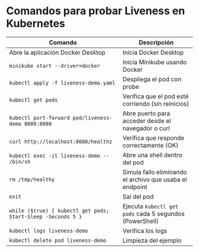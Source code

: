 # Comandos para probar Liveness en Kubernetes

| Comando                                                               | Descripción                                                      |
|-----------------------------------------------------------------------|------------------------------------------------------------------|
| Abre la aplicación Docker Desktop                                     | Inicia Docker Desktop                                            |
| `minikube start --driver=docker`                                      | Inicia Minikube usando Docker                                    |
| `kubectl apply -f liveness-demo.yaml`                                 | Despliega el pod con probe                                       |
| `kubectl get pods`                                                    | Verifica que el pod esté corriendo (sin reinicios)               |
| `kubectl port-forward pod/liveness-demo 8080:8080`                    | Abre puerto para acceder desde el navegador o curl               |
| `curl http://localhost:8080/healthz`                                  | Verifica que responde correctamente (OK)                         |
| `kubectl exec -it liveness-demo -- /bin/sh`                          | Abre una shell dentro del pod                                    |
| `rm /tmp/healthy`                                                     | Simula fallo eliminando el archivo que usaba el endpoint         |
| `exit`                                                                | Sal del pod                                                      |
| `while ($true) { kubectl get pods; Start-Sleep -Seconds 5 }`          | Ejecuta `kubectl get pods` cada 5 segundos (PowerShell)          |
| `kubectl logs liveness-demo`                                          | Verifica los logs                                                |
| `kubectl delete pod liveness-demo`                                    | Limpieza del ejemplo                                             |